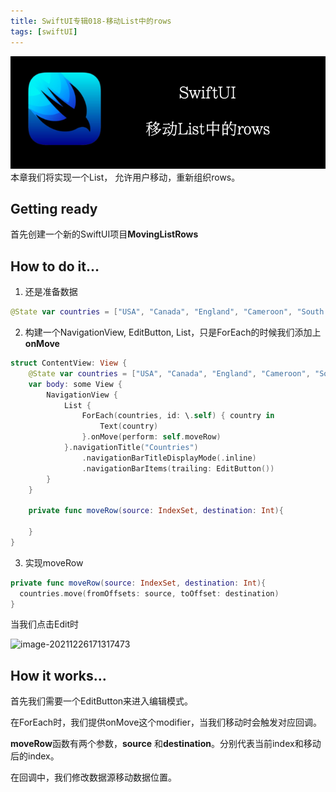 ```yaml
---
title: SwiftUI专辑018-移动List中的rows
tags: [swiftUI]
---
```

![headerimg](./Header.png)
本章我们将实现一个List， 允许用户移动，重新组织rows。
<!--truncate-->
## Getting ready

首先创建一个新的SwiftUI项目**MovingListRows**

## How to do it…

1. 还是准备数据
```swift
@State var countries = ["USA", "Canada", "England", "Cameroon", "South Africa", "Mexico" , "Japan", "South Korea"]
```

2. 构建一个NavigationView, EditButton, List，只是ForEach的时候我们添加上**onMove**
```swift
struct ContentView: View {
    @State var countries = ["USA", "Canada", "England", "Cameroon", "South Africa", "Mexico" , "Japan", "South Korea"]
    var body: some View {
        NavigationView {
            List {
                ForEach(countries, id: \.self) { country in
                    Text(country)
                }.onMove(perform: self.moveRow)
            }.navigationTitle("Countries")
                .navigationBarTitleDisplayMode(.inline)
                .navigationBarItems(trailing: EditButton())
        }
    }
   
    private func moveRow(source: IndexSet, destination: Int){
            
    }
}
```

3. 实现moveRow
```swift
private func moveRow(source: IndexSet, destination: Int){	
  countries.move(fromOffsets: source, toOffset: destination)
}
```

当我们点击Edit时

![image-20211226171317473](https://tva1.sinaimg.cn/large/008i3skNly1gxrcp8ng6zj30ig0r03zb.jpg)

## How it works…

首先我们需要一个EditButton来进入编辑模式。

在ForEach时，我们提供onMove这个modifier，当我们移动时会触发对应回调。

**moveRow**函数有两个参数，**source** 和**destination**。分别代表当前index和移动后的index。

在回调中，我们修改数据源移动数据位置。
